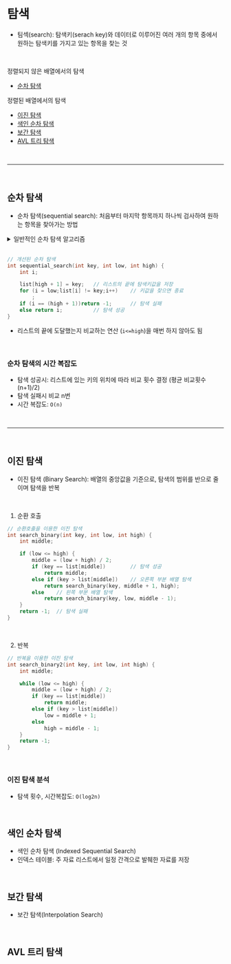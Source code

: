 # 탐색

- 팀섹(search): 탐색키(serach key)와 데이터로 이루어진 여러 개의 항목 중에서 원하는 탐색키를 가지고 있는 항목을 찾는 것
<br>

정렬되지 않은 배열에서의 탐색
- [순차 탐색](https://github.com/YebinLeee/Data_Structure2/tree/main/06_Search#%EC%88%9C%EC%B0%A8-%ED%83%90%EC%83%89)

정렬된 배열에서의 탐색
- [이진 탐색](https://github.com/YebinLeee/Data_Structure2/tree/main/06_Search#%EC%9D%B4%EC%A7%84-%ED%83%90%EC%83%89)
- [색인 순차 탐색](https://github.com/YebinLeee/Data_Structure2/tree/main/06_Search#%EC%83%89%EC%9D%B8-%EC%88%9C%EC%B0%A8-%ED%83%90%EC%83%89)
- [보간 탐색](https://github.com/YebinLeee/Data_Structure2/tree/main/06_Search#%EB%B3%B4%EA%B0%84-%ED%83%90%EC%83%89)
- [AVL 트리 탐색](https://github.com/YebinLeee/Data_Structure2/tree/main/06_Search#%EB%B3%B4%EA%B0%84-%ED%83%90%EC%83%89)


<br><hr><br>



## 순차 탐색

- 순차 탐색(sequential search): 처음부터 마지막 항목까지 하나씩 검사하여 원하는 항목을 찾아가는 방법

<details>
  <summary> 일반적인 순차 탐색 알고리즘 </summary>
 
```C
int seq_search(int key, int low, int high) {
	int i;
	for (i = low;i <= high;i++)
		if (list[i] == key)
			return i;
	return -1;			// 탐색에 실패한 경우 -1 반환
}
```
                            
 </details>
<br>
  
```C
// 개선된 순차 탐색
int sequential_search(int key, int low, int high) {
	int i;

	list[high + 1] = key;   // 리스트의 끝에 탐색키값을 저장
	for (i = low;list[i] != key;i++)	// 키값을 찾으면 종료
		;
	if (i == (high + 1))return -1;		// 탐색 실패
	else return i;			// 탐색 성공
}
```
- 리스트의 끝에 도달했는지 비교하는 연산 (`i<=high`)을 매번 하지 않아도 됨
  
<br>
  
### 순차 탐색의 시간 복잡도
- 탐색 성공시: 리스트에 있는 키의 위치에 따라 비교 횟수 결정 (평균 비교횟수 (n+1)/2)
- 탐색 실패시 비교 n번
- 시간 복잡도: `O(n)`
                                    

<br><hr><br>



## 이진 탐색
- 이진 탐색 (Binary Search): 배열의 중앙값을 기준으로, 탐색의 범위를 반으로 줄이며 탐색을 반복
<br>
  
1. 순환 호출
```C
// 순환호출을 이용한 이진 탐색
int search_binary(int key, int low, int high) {
	int middle;

	if (low <= high) {
		middle = (low + high) / 2;
		if (key == list[middle])		// 탐색 성공
			return middle;
		else if (key > list[middle])	// 오른쪽 부분 배열 탐색
			return search_binary(key, middle + 1, high);
		else	// 왼쪽 부분 배열 탐색
			return search_binary(key, low, middle - 1);
	}
	return -1;	// 탐색 실패
}
```
  
<br>
  
2. 반복
```C
// 반복을 이용한 이진 탐색
int search_binary2(int key, int low, int high) {
	int middle;

	while (low <= high) {
		middle = (low + high) / 2;
		if (key == list[middle])
			return middle;
		else if (key > list[middle])
			low = middle + 1;
		else
			high = middle - 1;
	}
	return -1;
}
```
 
<br>
  
### 이진 탐색 분석
- 탐색 횟수, 시간복잡도: `O(log2n)`
  
<br>

## 색인 순차 탐색
- 색인 순차 탐색 (Indexed Sequential Search)
- 인덱스 테이블: 주 자료 리스트에서 일정 간격으로 발췌한 자료를 저장
  
  
<br>
  
## 보간 탐색
- 보간 탐색(Interpolation Search)
  
  
<br>
	
## AVL 트리 탐색
